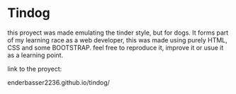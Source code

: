 # Tindog
this proyect was made emulating the tinder style, but for dogs. It forms part of my learning race as a web developer, this was made using purely HTML, CSS and some BOOTSTRAP.
feel free to reproduce it, improve it or usue it as a learning point.

link to the proyect:

enderbasser2236.github.io/tindog/
